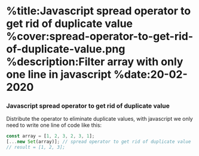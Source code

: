 %title:Javascript spread operator to get rid of duplicate value
%cover:spread-operator-to-get-rid-of-duplicate-value.png
%description:Filter array with only one line in javascript
%date:20-02-2020
==========

### Javascript spread operator to get rid of duplicate value

Distribute the operator to eliminate duplicate values, with javascript we only need to write one line of code like this:

```javascript
const array = [1, 2, 3, 2, 3, 1];
[...new Set(array)]; // spread operator to get rid of duplicate value
// result = [1, 2, 3];
```
